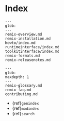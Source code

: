 # Index

```{toctree}
---
glob:
---
remix-overview.md
remix-installation.md
howto/index.md
runtimeinterface/index.md
toolkitinterface/index.md
remix-formats.md
remix-releasenotes.md
```

```{toctree}
---
glob:
maxdepth: 1
---
remix-glossary.md
remix-faq.md
contributing.md
```

* {ref}`genindex`
* {ref}`modindex`
* {ref}`search`
